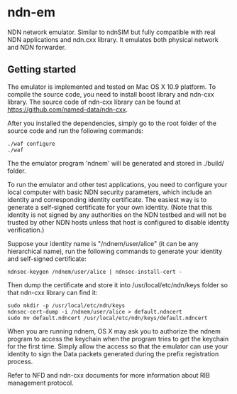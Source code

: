 ndn-em
======

NDN network emulator. Similar to ndnSIM but fully compatible with real NDN applications and ndn.cxx library. It emulates both physical network and NDN forwarder.


Getting started
---------------

The emulator is implemented and tested on Mac OS X 10.9 platform. To compile the source code, you need to install boost library and ndn-cxx library. The source code of ndn-cxx library can be found at https://github.com/named-data/ndn-cxx.

After you installed the dependencies, simply go to the root folder of the source code and run the following commands:

    ./waf configure
    ./waf

The the emulator program 'ndnem' will be generated and stored in ./build/ folder.

To run the emulator and other test applications, you need to configure your local computer with basic NDN security parameters, which include an identity and corresponding identity certificate. The easiest way is to generate a self-signed certificate for your own identity. (Note that this identity is not signed by any authorities on the NDN testbed and will not be trusted by other NDN hosts unless that host is configured to disable identity verification.)

Suppose your identity name is "/ndnem/user/alice" (it can be any hierarchical name), run the following commands to generate your identity and self-signed certificate:

    ndnsec-keygen /ndnem/user/alice | ndnsec-install-cert -

Then dump the certificate and store it into /usr/local/etc/ndn/keys folder so that ndn-cxx library can find it:

    sudo mkdir -p /usr/local/etc/ndn/keys
    ndnsec-cert-dump -i /ndnem/user/alice > default.ndncert
    sudo mv default.ndncert /usr/local/etc/ndn/keys/default.ndncert

When you are running ndnem, OS X may ask you to authorize the ndnem program to access the keychain when the program tries to get the keychain for the first time. Simply allow the access so that the emulator can use your identity to sign the Data packets generated during the prefix registration process.

Refer to NFD and ndn-cxx documents for more information about RIB management protocol.